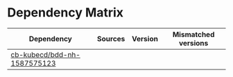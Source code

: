 # Dependency Matrix

Dependency | Sources | Version | Mismatched versions
---------- | ------- | ------- | -------------------
[cb-kubecd/bdd-nh-1587575123](https://github.com/cb-kubecd/bdd-nh-1587575123.git) |  | []() | 
